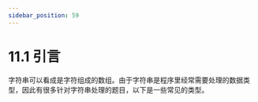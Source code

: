 ```yaml
---
sidebar_position: 59
---
```


# 11.1 引言

字符串可以看成是字符组成的数组。由于字符串是程序里经常需要处理的数据类型，因此有很多针对字符串处理的题目，以下是一些常见的类型。